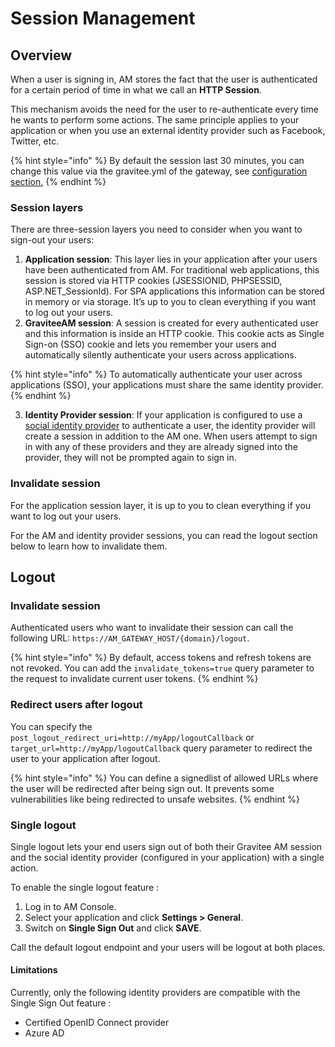 # Session Management

## Overview

When a user is signing in, AM stores the fact that the user is authenticated for a certain period of time in what we call an **HTTP Session**.

This mechanism avoids the need for the user to re-authenticate every time he wants to perform some actions. The same principle applies to your application or when you use an external identity provider such as Facebook, Twitter, etc.

{% hint style="info" %}
By default the session last 30 minutes, you can change this value via the gravitee.yml of the gateway, see [configuration section.](../getting-started/configuration/configure-am-gateway/)
{% endhint %}

### Session layers

There are three-session layers you need to consider when you want to sign-out your users:

1. **Application session**: This layer lies in your application after your users have been authenticated from AM. For traditional web applications, this session is stored via HTTP cookies (JSESSIONID, PHPSESSID, ASP.NET\_SessionId). For SPA applications this information can be stored in memory or via storage. It’s up to you to clean everything if you want to log out your users.
2. **GraviteeAM session**: A session is created for every authenticated user and this information is inside an HTTP cookie. This cookie acts as Single Sign-on (SSO) cookie and lets you remember your users and automatically silently authenticate your users across applications.

{% hint style="info" %}
To automatically authenticate your user across applications (SSO), your applications must share the same identity provider.
{% endhint %}

3. **Identity Provider session**: If your application is configured to use a [social identity provider](identity-providers/social-identity-providers/) to authenticate a user, the identity provider will create a session in addition to the AM one. When users attempt to sign in with any of these providers and they are already signed into the provider, they will not be prompted again to sign in.

### Invalidate session

For the application session layer, it is up to you to clean everything if you want to log out your users.

For the AM and identity provider sessions, you can read the logout section below to learn how to invalidate them.

## Logout

### Invalidate session

Authenticated users who want to invalidate their session can call the following URL: `https://AM_GATEWAY_HOST/{domain}/logout`.

{% hint style="info" %}
By default, access tokens and refresh tokens are not revoked. You can add the `invalidate_tokens=true` query parameter to the request to invalidate current user tokens.
{% endhint %}

### Redirect users after logout

You can specify the `post_logout_redirect_uri=http://myApp/logoutCallback` or `target_url=http://myApp/logoutCallback` query parameter to redirect the user to your application after logout.

{% hint style="info" %}
You can define a signedlist of allowed URLs where the user will be redirected after being sign out. It prevents some vulnerabilities like being redirected to unsafe websites.
{% endhint %}

### Single logout

Single logout lets your end users sign out of both their Gravitee AM session and the social identity provider (configured in your application) with a single action.

To enable the single logout feature :

1. Log in to AM Console.
2. Select your application and click **Settings > General**.
3. Switch on **Single Sign Out** and click **SAVE**.

Call the default logout endpoint and your users will be logout at both places.

#### Limitations

Currently, only the following identity providers are compatible with the Single Sign Out feature :

* Certified OpenID Connect provider
* Azure AD
